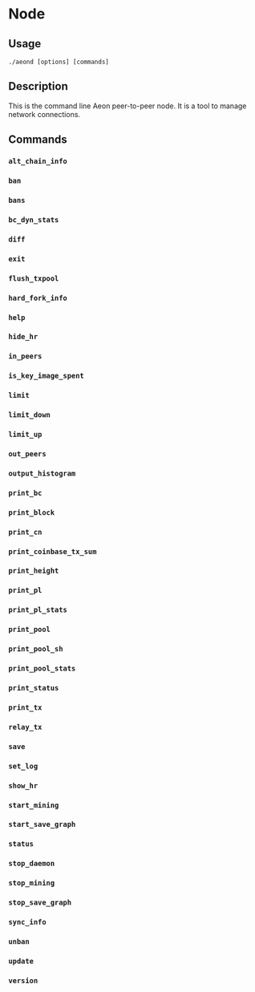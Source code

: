 # Node

## Usage
  `./aeond [options] [commands]`

## Description
This is the command line Aeon peer-to-peer node. 
It is a tool to manage network connections. 

## Commands

### `alt_chain_info`

### `ban`

### `bans`

### `bc_dyn_stats`

### `diff`

### `exit`

### `flush_txpool`

### `hard_fork_info`

### `help`

### `hide_hr`

### `in_peers`

### `is_key_image_spent`

### `limit`

### `limit_down`

### `limit_up`

### `out_peers`

### `output_histogram`

### `print_bc`

### `print_block`

### `print_cn`

### `print_coinbase_tx_sum`

### `print_height`

### `print_pl`

### `print_pl_stats`

### `print_pool`

### `print_pool_sh`

### `print_pool_stats`

### `print_status`

### `print_tx`

### `relay_tx`

### `save`

### `set_log`

### `show_hr`

### `start_mining`

### `start_save_graph`

### `status`

### `stop_daemon`

### `stop_mining`

### `stop_save_graph`

### `sync_info`

### `unban`

### `update`

### `version`
